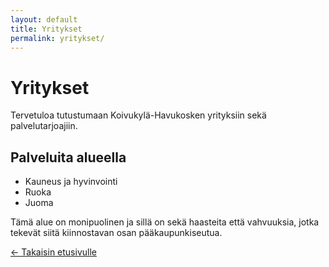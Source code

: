 ```yaml
---
layout: default
title: Yritykset
permalink: yritykset/
---
```


# Yritykset

Tervetuloa tutustumaan Koivukylä-Havukosken yrityksiin sekä palvelutarjoajiin.

## Palveluita alueella

- Kauneus ja hyvinvointi  
- Ruoka  
- Juoma  

Tämä alue on monipuolinen ja sillä on sekä haasteita että vahvuuksia, jotka tekevät siitä kiinnostavan osan pääkaupunkiseutua.

[← Takaisin etusivulle](../)

